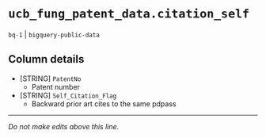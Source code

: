 # `ucb_fung_patent_data.citation_self`
`bq-1` | `bigquery-public-data`

## Column details
* [STRING]    `PatentNo`
  - Patent number
* [STRING]    `Self_Citation_Flag`
  - Backward prior art cites to the same pdpass

-------------------------------------------------------------------------------
*Do not make edits above this line.*
